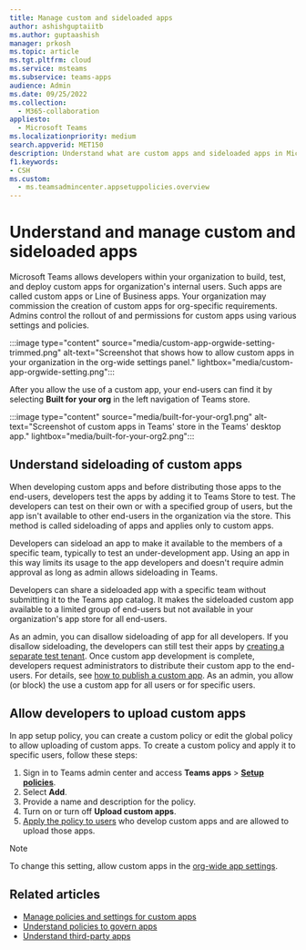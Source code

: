 ```yaml
---
title: Manage custom and sideloaded apps 
author: ashishguptaiitb
ms.author: guptaashish
manager: prkosh
ms.topic: article
ms.tgt.pltfrm: cloud
ms.service: msteams
ms.subservice: teams-apps
audience: Admin
ms.date: 09/25/2022
ms.collection: 
  - M365-collaboration
appliesto: 
  - Microsoft Teams
ms.localizationpriority: medium
search.appverid: MET150
description: Understand what are custom apps and sideloaded apps in Microsoft Teams and manage the apps to govern their behavior, rollout, and permissions.
f1.keywords:
- CSH
ms.custom: 
  - ms.teamsadmincenter.appsetuppolicies.overview
---
```


# Understand and manage custom and sideloaded apps

Microsoft Teams allows developers within your organization to build, test, and deploy custom apps for organization's internal users. Such apps are called custom apps or Line of Business apps. Your organization may commission the creation of custom apps for org-specific requirements. Admins control the rollout of and permissions for custom apps using various settings and policies.

:::image type="content" source="media/custom-app-orgwide-setting-trimmed.png" alt-text="Screenshot that shows how to allow custom apps in your organization in the org-wide settings panel." lightbox="media/custom-app-orgwide-setting.png":::

After you allow the use of a custom app, your end-users can find it by selecting **Built for your org** in the left navigation of Teams store.

:::image type="content" source="media/built-for-your-org1.png" alt-text="Screenshot of custom apps in Teams' store in the Teams' desktop app." lightbox="media/built-for-your-org2.png":::

## Understand sideloading of custom apps

When developing custom apps and before distributing those apps to the end-users, developers test the apps by adding it to Teams Store to test. The developers can test on their own or with a specified group of users, but the app isn't available to other end-users in the organization via the store. This method is called sideloading of apps and applies only to custom apps.

Developers can sideload an app to make it available to the members of a specific team, typically to test an under-development app. Using an app in this way limits its usage to the app developers and doesn't require admin approval as long as admin allows sideloading in Teams.

Developers can share a sideloaded app with a specific team without submitting it to the Teams app catalog. It makes the sideloaded custom app available to a limited group of end-users but not available in your organization's app store for all end-users.

As an admin, you can disallow sideloading of app for all developers. If you disallow sideloading, the developers can still test their apps by [creating a separate test tenant](/microsoftteams/platform/concepts/build-and-test/prepare-your-o365-tenant). Once custom app development is complete, developers request administrators to distribute their custom app to the end-users. For details, see [how to publish a custom app](/microsoftteams/upload-custom-apps). As an admin, you allow (or block) the use a custom app for all users or for specific users.

## Allow developers to upload custom apps

In app setup policy, you can create a custom policy or edit the global policy to allow uploading of custom apps. To create a custom policy and apply it to specific users, follow these steps:

1. Sign in to Teams admin center and access **Teams apps** > **[Setup policies](https://admin.teams.microsoft.com/policies/app-setup)**.
1. Select **Add**.
1. Provide a name and description for the policy.
1. Turn on or turn off **Upload custom apps**.
1. [Apply the policy to users](assign-policies-users-and-groups.md#assign-a-policy-to-individual-users) who develop custom apps and are allowed to upload those apps.

> [!NOTE]
> To change this setting, allow custom apps in the [org-wide app settings](manage-apps.md#manage-org-wide-app-settings).

## Related articles

* [Manage policies and settings for custom apps](teams-custom-app-policies-and-settings.md)
* [Understand policies to govern apps](app-policies.md)
* [Understand third-party apps](overview-third-party-apps.md)
